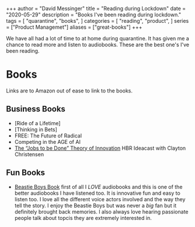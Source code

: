 +++
author = "David Messinger"
title = "Reading during Lockdown"
date = "2020-05-29"
description = "Books I've been reading during lockdown."
tags = [
    "quarantine",
    "books",
]
categories = [
    "reading",
    "product",
]
series = ["Product Managemet"]
aliases = ["great-books"]
+++

We have all had a lot of time to at home during quarantine.  It has given me a chance to read more and listen to audiobooks.  These are the best one's I've been reading.
<!--more-->

# Books
Links are to Amazon out of ease to link to the books.

## Business Books

* [Ride of a Lifetime]
* [Thinking in Bets]
* FREE: The Future of Radical
* Competing in the AGE of AI
* [The “Jobs to be Done” Theory of Innovation](https://hbr.org/podcast/2016/12/the-jobs-to-be-done-theory-of-innovation) HBR Ideacast with Clayton Christensen

## Fun Books

* [Beastie Boys Book](https://www.amazon.com/Beastie-Boys-Book-audiobook/dp/B07D4NQNT8) first of all I *LOVE* audiobooks and this is one of the better audiobooks I have listened too.  It is innovative fun and easy to listen too.  I love all the different voice actors involved and the way they tell the story.  I enjoy the Beastie Boys but was never a *big* fan but it definitely brought back memories.  I also always love hearing passionate people talk about topcis they are extremely interested in.
